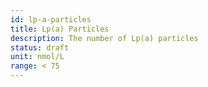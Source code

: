 ```yaml
---
id: lp-a-particles
title: Lp(a) Particles
description: The number of Lp(a) particles
status: draft
unit: nmol/L
range: < 75
---
```

